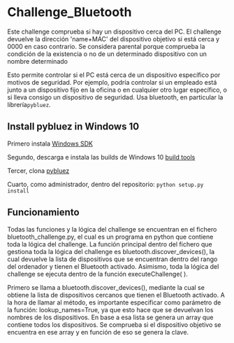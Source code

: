# Challenge_Bluetooth

Este challenge comprueba si hay un dispositivo cerca del PC. El challenge devuelve la dirección 'name+MAC' del dispositivo objetivo si está cerca y 0000 en caso contrario. Se considera parental porque comprueba la condición de la existencia o no de un determinado dispositivo con un nombre determinado

Esto permite controlar si el PC está cerca de un dispositivo específico por motivos de seguridad.
Por ejemplo, podría controlar si un empleado está junto a un dispositivo fijo en la oficina o en cualquier otro lugar específico, o si lleva consigo un dispositivo de seguridad.
Usa bluetooth, en particular la librería`pybluez`.

## Install pybluez in Windows 10

Primero instala [Windows SDK](https://developer.microsoft.com/en-us/windows/downloads/windows-sdk/)

Segundo, descarga e instala las builds de Windows 10 [build tools](https://www.microsoft.com/es-ES/download/confirmation.aspx?id=48159)

Tercer, clona [pybluez](https://github.com/pybluez/pybluez)

Cuarto, como administrador, dentro del repositorio: `python setup.py install`

## Funcionamiento

Todas las funciones y la lógica del challenge se encuentran en el fichero bluetooth_challenge.py, el cual es un programa en python que contiene toda la lógica del challenge. La función principal dentro del fichero que gestiona toda la lógica del challenge es bluetooth.discover_devices(), la cual devuelve la lista de dispositivos que se encuentran dentro del rango del ordenador y tienen el Bluetooth activado. Asimismo, toda la lógica del challenge se ejecuta dentro de la función executeChallenge( ).

Primero se llama a bluetooth.discover_devices(), mediante la cual se obtiene la lista de dispositivos cercanos que tienen el Bluetooth activado. A la hora de llamar al método, es importante especificar como parámetro de la función: lookup_names=True, ya que esto hace que se devuelvan los nombres de los dispositivos. En base a esa lista se genera un array que contiene todos los dispositivos. Se comprueba si el dispositivo objetivo se encuentra en ese array y en función de eso se genera la clave.
